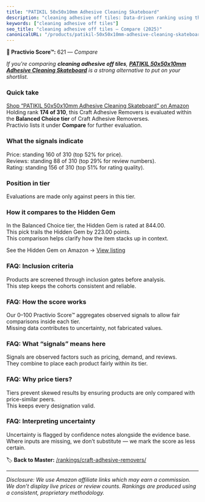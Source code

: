 ```yaml
---
title: "PATIKIL 50x50x10mm Adhesive Cleaning Skateboard"
description: "cleaning adhesive off tiles: Data-driven ranking using the Practivio Score™. Positioned by quality, value, demand, findability, momentum."
keywords: ["cleaning adhesive off tiles"]
seo_title: "cleaning adhesive off tiles — Compare (2025)"
canonicalURL: "/products/patikil-50x50x10mm-adhesive-cleaning-skateboard-B0B2PKQSNN/"
---
```


**🛒 Practivio Score™:** 621 — _Compare_


*If you're comparing **cleaning adhesive off tiles**, **[PATIKIL 50x50x10mm Adhesive Cleaning Skateboard](https://www.amazon.com/dp/B0B2PKQSNN?tag=practivio-20)** is a strong alternative to put on your shortlist.*
### Quick take
[Shop “PATIKIL 50x50x10mm Adhesive Cleaning Skateboard” on Amazon](https://www.amazon.com/dp/B0B2PKQSNN?tag=practivio-20)
Holding rank **174 of 310**, this Craft Adhesive Removers is evaluated within the **Balanced Choice tier** of Craft Adhesive Removerses.  
Practivio lists it under **Compare** for further evaluation.

### What the signals indicate
Price: standing 160 of 310 (top 52% for price).  
Reviews: standing 88 of 310 (top 29% for review numbers).  
Rating: standing 156 of 310 (top 51% for rating quality).  

### Position in tier
Evaluations are made only against peers in this tier.

### How it compares to the Hidden Gem
In the Balanced Choice tier, the Hidden Gem is rated at 844.00.  
This pick trails the Hidden Gem by 223.00 points.  
This comparison helps clarify how the item stacks up in context.  

See the Hidden Gem on Amazon → [View listing](https://www.amazon.com/dp/B0797D6NZM?tag=practivio-20)

### FAQ: Inclusion criteria
Products are screened through inclusion gates before analysis.  
This step keeps the cohorts consistent and reliable.

### FAQ: How the score works
Our 0–100 Practivio Score™ aggregates observed signals to allow fair comparisons inside each tier.  
Missing data contributes to uncertainty, not fabricated values.

### FAQ: What “signals” means here
Signals are observed factors such as pricing, demand, and reviews.  
They combine to place each product fairly within its tier.

### FAQ: Why price tiers?
Tiers prevent skewed results by ensuring products are only compared with price-similar peers.  
This keeps every designation valid.

### FAQ: Interpreting uncertainty
Uncertainty is flagged by confidence notes alongside the evidence base.  
Where inputs are missing, we don’t substitute — we mark the score as less certain.

<!-- Missing template for Compare/CompareWithinPriceClass -->


🏷️ **Back to Master:** [/rankings/craft-adhesive-removers/](/rankings/craft-adhesive-removers/)

---
_Disclosure: We use Amazon affiliate links which may earn a commission. We don’t display live prices or review counts. Rankings are produced using a consistent, proprietary methodology._
